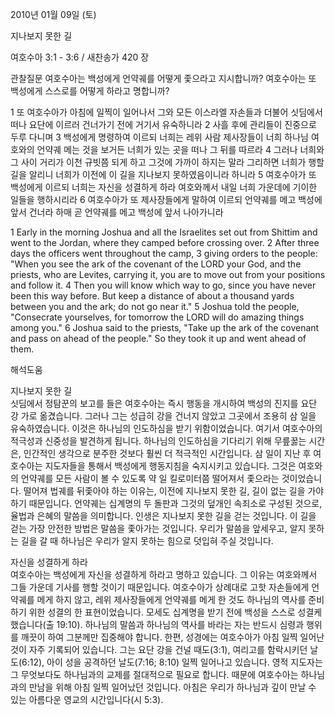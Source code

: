 2010년 01월 09일 (토)

지나보지 못한 길



여호수아 3:1 - 3:6 / 새찬송가 420 장


관찰질문
여호수아는 백성에게 언약궤를 어떻게 좇으라고 지시합니까?
여호수아는 또 백성에게 스스로를 어떻게 하라고 명합니까?

1 또 여호수아가 아침에 일찍이 일어나서 그와 모든 이스라엘 자손들과 더불어 싯딤에서 떠나 요단에 이르러 건너가기 전에 거기서 유숙하니라 
2 사흘 후에 관리들이 진중으로 두루 다니며 
3 백성에게 명령하여 이르되 너희는 레위 사람 제사장들이 너희 하나님 여호와의 언약궤 메는 것을 보거든 너희가 있는 곳을 떠나 그 뒤를 따르라 
4 그러나 너희와 그 사이 거리가 이천 규빗쯤 되게 하고 그것에 가까이 하지는 말라 그리하면 너희가 행할 길을 알리니 너희가 이전에 이 길을 지나보지 못하였음이니라 하니라 
5 여호수아가 또 백성에게 이르되 너희는 자신을 성결하게 하라 여호와께서 내일 너희 가운데에 기이한 일들을 행하시리라 
6 여호수아가 또 제사장들에게 말하여 이르되 언약궤를 메고 백성에 앞서 건너라 하매 곧 언약궤를 메고 백성에 앞서 나아가니라  

1 Early in the morning Joshua and all the Israelites set out from Shittim and went to the Jordan, where they camped before crossing over. 2 After three days the officers went throughout the camp, 3 giving orders to the people: "When you see the ark of the covenant of the LORD your God, and the priests, who are Levites, carrying it, you are to move out from your positions and follow it. 4 Then you will know which way to go, since you have never been this way before. But keep a distance of about a thousand yards between you and the ark; do not go near it." 5 Joshua told the people, "Consecrate yourselves, for tomorrow the LORD will do amazing things among you." 6 Joshua said to the priests, "Take up the ark of the covenant and pass on ahead of the people." So they took it up and went ahead of them.

해석도움





지나보지 못한 길  
싯딤에서 정탐꾼의 보고를 들은 여호수아는 즉시 행동을 개시하여 백성의 진지를 요단 강 가로 옮겼습니다. 그러나 그는 성급히 강을 건너지 않았고 그곳에서 조용히 삼 일을 유숙하였습니다. 이것은 하나님의 인도하심을 받기 위함이었습니다. 여기서 여호수아의 적극성과 신중성을 발견하게 됩니다. 하나님의 인도하심을 기다리기 위해 무릎꿇는 시간은, 인간적인 생각으로 분주한 것보다 훨씬 더 적극적인 시간입니다. 삼 일이 지난 후 여호수아는 지도자들을 통해서 백성에게 행동지침을 숙지시키고 있습니다. 그것은 여호와의 언약궤를 모든 사람이 볼 수 있도록 약 일 킬로미터쯤 떨어져서 좇으라는 것이었습니다. 떨어져 법궤를 뒤좇아야 하는 이유는, 이전에 지나보지 못한 길, 길이 없는 길을 가야 하기 때문입니다. 언약궤는 십계명의 두 돌판과 그것의 덮개인 속죄소로 구성된 것으로, 율법과 은혜의 말씀을 의미합니다. 인생은 지나보지 못한 길을 걷는 것입니다. 이 길을 걷는 가장 안전한 방법은 말씀을 좇아가는 것입니다. 우리가 말씀을 앞세우고, 알지 못하는 길을 갈 때 하나님은 우리가 알지 못하는 힘으로 덧입혀 주실 것입니다. 

자신을 성결하게 하라  
여호수아는 백성에게 자신을 성결하게 하라고 명하고 있습니다. 그 이유는 여호와께서 그들 가운데 기사를 행할 것이기 때문입니다. 여호수아가 상례대로 고핫 자손들에게 언약궤를 메게 하지 않고, 레위 제사장들에게 언약궤를 메게 한 것도 하나님의 역사를 준비하기 위한 성결의 한 표현이었습니다. 모세도 십계명을 받기 전에 백성을 스스로 성결케 했습니다(출 19:10). 하나님의 말씀과 하나님의 역사를 바라는 자는 반드시 심령과 행위를 깨끗이 하여 그분께만 집중해야 합니다. 한편, 성경에는 여호수아가 아침 일찍 일어난 것이 자주 기록되어 있습니다. 그는 요단 강을 건널 때도(3:1), 여리고를 함락시키던 날도(6:12), 아이 성을 공격하던 날도(7:16; 8:10) 일찍 일어나고 있습니다. 영적 지도자는 그 무엇보다도 하나님과의 교제를 절대적으로 필요로 합니다. 때문에 여호수아는 하나님과의 만남을 위해 아침 일찍 일어났던 것입니다. 아침은 우리가 하나님과 깊이 만날 수 있는 아름다운 영교의 시간입니다(시 5:3).